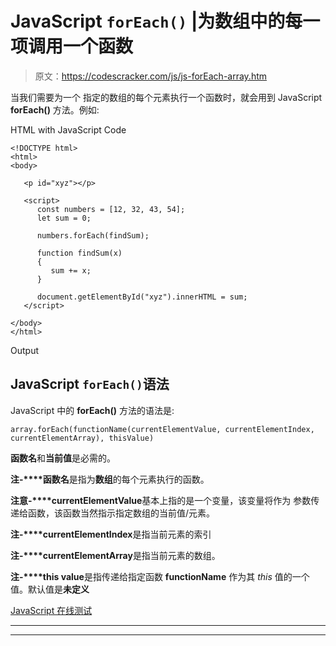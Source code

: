 # JavaScript `forEach()` |为数组中的每一项调用一个函数

> 原文：<https://codescracker.com/js/js-forEach-array.htm>

当我们需要为一个 指定的数组的每个元素执行一个函数时，就会用到 JavaScript **forEach()** 方法。例如:

HTML with JavaScript Code

```
<!DOCTYPE html>
<html>
<body>

   <p id="xyz"></p>

   <script>
      const numbers = [12, 32, 43, 54];
      let sum = 0;

      numbers.forEach(findSum);

      function findSum(x)
      {
         sum += x;
      }

      document.getElementById("xyz").innerHTML = sum;
   </script>

</body>
</html>
```

Output

## JavaScript `forEach()`语法

JavaScript 中的 **forEach()** 方法的语法是:

```
array.forEach(functionName(currentElementValue, currentElementIndex, currentElementArray), thisValue)
```

**函数名**和**当前值**是必需的。

**注-****函数名**是指为**数组**的每个元素执行的函数。

**注意-****currentElementValue**基本上指的是一个变量，该变量将作为 参数传递给函数，该函数当然指示指定数组的当前值/元素。

**注-****currentElementIndex**是指当前元素的索引

**注-****currentElementArray**是指当前元素的数组。

**注-****this value**是指传递给指定函数 **functionName** 作为其 *this* 值的一个值。默认值是**未定义**

[JavaScript 在线测试](/exam/showtest.php?subid=6)

* * *

* * *